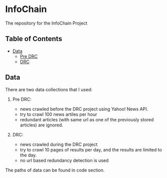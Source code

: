 # InfoChain

The repository for the InfoChain Project

## Table of Contents
  - [Data](#data)
    - [Pre DRC](1.pre-drc)
    - [DRC](2.drc)
    
    
    
## Data

 There are two data collections that I used:
  1. Pre DRC:  
     * news crawled before the DRC project using Yahoo! News API.  
     * try to crawl 100 news artiles per hour  
     * redundant articles (with same url as one of the previously stored articles) are ignored.
  
  2. DRC:
     * news crawled during the DRC project
     * try to crawl 10 pages of results per day, and the results are limited to the day.
     * no url based redundancy detection is used
     
  The paths of data can be found in code section.
